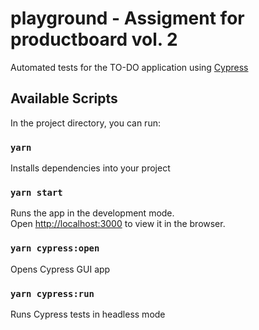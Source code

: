 # playground - Assigment for productboard vol. 2

Automated tests for the TO-DO application using [Cypress](https://docs.cypress.io)

## Available Scripts

In the project directory, you can run:

### `yarn`
Installs dependencies into your project


### `yarn start`

Runs the app in the development mode.<br>
Open [http://localhost:3000](http://localhost:3000) to view it in the browser.

### `yarn cypress:open`

Opens Cypress GUI app

### `yarn cypress:run`

Runs Cypress tests in headless mode
